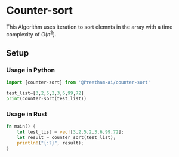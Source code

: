 # Counter-sort
This Algorithm uses iteration to sort elemnts in the array with a time complexity of $`O(n^2)`$.

## Setup
### Usage in Python
```python
import {counter-sort} from '@Preetham-ai/counter-sort'

test_list=[3,2,5,2,3,6,99,72]
print(counter-sort(test_list))
```
### Usage in Rust
```rust
fn main() {
    let test_list = vec![3,2,5,2,3,6,99,72];
    let result = counter_sort(test_list);
    println!("{:?}", result);
}
```